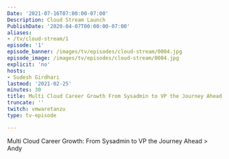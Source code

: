 ```yaml
---
Date: '2021-07-16T07:00:00-07:00'
Description: Cloud Stream Launch
PublishDate: '2020-04-07T00:00:00-07:00'
aliases:
- /tv/cloud-stream/1
episode: '1'
episode_banner: /images/tv/episodes/cloud-stream/0004.jpg
episode_image: /images/tv/episodes/cloud-stream/0004.jpg
explicit: 'no'
hosts:
- Sudesh Girdhari
lastmod: '2021-02-25'
minutes: 30
title: Multi Cloud Career Growth From Sysadmin to VP the Journey Ahead
truncate: ''
twitch: vmwaretanzu
type: tv-episode

---
```


Multi Cloud Career Growth: From Sysadmin to VP the Journey Ahead > Andy